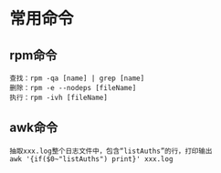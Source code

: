 # 常用命令
## rpm命令
```shell
查找：rpm -qa [name] | grep [name]
删除：rpm -e --nodeps [fileName]
执行：rpm -ivh [fileName]
```

## awk命令
```
抽取xxx.log整个日志文件中，包含“listAuths”的行，打印输出
awk '{if($0~"listAuths") print}' xxx.log

```
